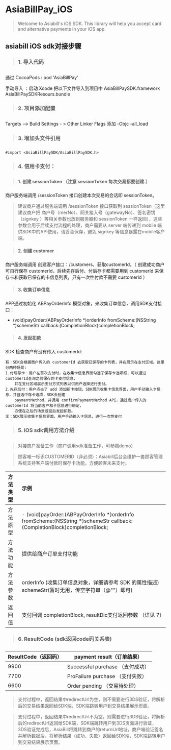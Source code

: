**<h1>AsiaBillPay_iOS</h1>**

> Welcome to Asiabill's iOS SDK. This library will help you accept card and alternative payments in your iOS app.

**<h2>asiabill iOS sdk对接步骤</h2>**

> **<h3>1. 导入代码 <h3>**

通过 CocoaPods : pod 'AsiaBillPay' 

手动导入 ：启动 Xcode 把以下文件导入到项目中
AsiaBillPaySDK.framework
AsiaBillPaySDKResours.bundle

> **<h3>2. 项目添加配置 <h3>**

Targets –> Build Settings - > Other Linker Flags 添加 -Objc -all_load

> **<h3>3. 增加头文件引用 <h3>** 

	#import <AsiaBillPaySDK/AsiaBillPaySDK.h>
	
> **<h3>4. 信用卡支付：<h3>**
	
> **<h4>1. 创建 sessionToken （注意 sessionToken 每次交易都要创建.）<h3>**
	
商户服务端调用 /sessionToken 接口创建本次交易的会话即 sessionToken。
	
> 建议商户通过服务端调用 /sessionToken 接口获取到 sessionToken（这里建议商户把 商户号（merNo）、网关接入号（gatewayNo）、签名密钥（signkey ）等相关参数也放到服务器和 sessionToken 一样返回），这些参数会用于后续支付流程的处理，商户需要从 server 端传递到 mobile 端供SDK中的API使用，请妥善保存，避免 signkey 等信息暴露在mobile客户端。

> **<h4>2. 创建 customer <h3>**

商户服务端调用 创建客户接口：/customers，获取customerId。（ 创建成功商户可自行保存 customerId，后续先存后付、付后存卡都需要用到 customerId 来保存卡和获取已保存的卡信息列表，只有一次性付款不需要 customerId ）

> **<h4>3. 收集订单信息 <h3>**

APP通过初始化 ABPayOrderInfo 模型对象，来收集订单信息，调用SDK支付接口：
- (void)payOrder:(ABPayOrderInfo *)orderInfo fromScheme:(NSString *)schemeStr callback:(CompletionBlock)completionBlock;

> **<h4>4. 发起扣款 <h3>**

SDK 检查商户有没有传入 customerId:
	
	有：SDK会根据商户传入的 customerId 去获取已保存的卡列表，并在展示在支付区域。这里分两种场景:
	1.付后存卡：用户在首次支付时，在收集卡信息界面勾选了保存卡选项框，可以通过customerId查询之前保存的卡支付信息，
		并在支付区域展示支付方式列表以供用户选择进行支付。
	2.先存后付：用户点击了 add 添加新卡按钮，SDK展示收集卡信息界面，用户手动输入卡信息，并且选中存卡选项，SDK会创建
		paymentMethod，并调用 confirmPaymentMethod API，通过商户传入的 customerId 将当前客户和卡信息进行绑定，
		方便在之后的场景或延后发起扣款。
	无：SDK展示收集卡信息界面，用户手动输入卡信息，进行一次性支付
	
	
> **<h3>5. iOS sdk调用方法介绍<h3>**

> 对接商户准备工作（商户调用sdk准备工作，可参照demo）

> 顾客唯一标识CUSTOMERID（非必须）：Asiabill后台会维护一套顾客管理系统支持客户端付款时保存卡功能，方便顾客未来支付。 
	
| 方法类型 | 示例| 
| :------ | :------ |
| 方法原型	       |    - (void)payOrder:(ABPayOrderInfo *)orderInfo fromScheme:(NSString *)schemeStr callback:(CompletionBlock)completionBlock;   |
| 方法功能	       |        提供给商户订单支付功能                                   |
| 方法参数	       |        orderInfo (收集订单信息对象，详细请参考 SDK 的属性描述) schemeStr(暂时无用，传空字符串（@""）即可)  |
| 返回值	          |        支付回调 completionBlock, resultDic支付返回参数 （详见 7）     |
	

 > **<h3>6. ResultCode (sdk返回code码关系表) <h3>**
  
| ResultCode（返回码） | payment result（订单结果） | 
| ------ | ------ |
| 9900            |    Successful purchase  （支付成功）        |
| 7700            |    ProFailure purchase  （支付失败）        |
| 6600            |    Order pending        （交易待处理）      |

> 支付过程中，返回结果中redirectUrl为空，则不需要进行3DS验证，将解析后的交易结果返回给SDK端，SDK端跳转用户到交易结果展示页面。
	
> 支付过程中，返回结果中redirectUrl不为空，则需要进行3DS验证，将解析后的redirectUrl返回给SDK端，SDK端跳转用户到3DS页面进行验证，
3DS验证完成后，AsiaBill将跳转到商户的returnUrl地址，商户端验证签名并解析数据后，将解析结果（成功、失败）返回给SDK端，SDK端跳转用户到交易结果展示页面。
